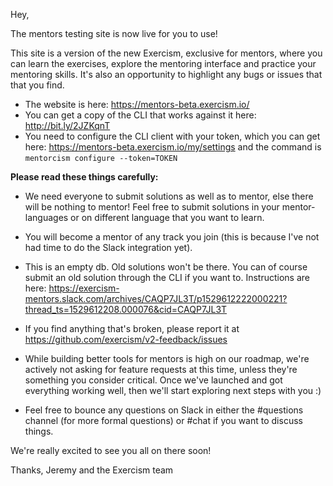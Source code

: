 Hey,

The mentors testing site is now live for you to use!

This site is a version of the new Exercism, exclusive for mentors, where you can learn the exercises, explore the mentoring interface and practice your mentoring skills. It's also an opportunity to highlight any bugs or issues that that you find.

- The website is here: https://mentors-beta.exercism.io/
- You can get a copy of the CLI that works against it here: http://bit.ly/2JZKqnT
- You need to configure the CLI client with your token, which you can get here: https://mentors-beta.exercism.io/my/settings and the command is `mentorcism configure --token=TOKEN`

**Please read these things carefully:**

- We need everyone to submit solutions as well as to mentor, else there will be nothing to mentor! Feel free to submit solutions in your mentor-languages or on different language that you want to learn.

- You will become a mentor of any track you join (this is because I've not had time to do the Slack integration yet).

- This is an empty db. Old solutions won't be there. You can of course submit an old solution through the CLI if you want to. Instructions are here: https://exercism-mentors.slack.com/archives/CAQP7JL3T/p1529612222000221?thread_ts=1529612208.000076&cid=CAQP7JL3T

- If you find anything that's broken, please report it at https://github.com/exercism/v2-feedback/issues

- While building better tools for mentors is high on our roadmap, we're actively not asking for feature requests at this time, unless they're something you consider critical. Once we've launched and got everything working well, then we'll start exploring next steps with you :)

- Feel free to bounce any questions on Slack in either the #questions channel (for more formal questions) or #chat if you want to discuss things.

We're really excited to see you all on there soon!

Thanks,
Jeremy and the Exercism team
